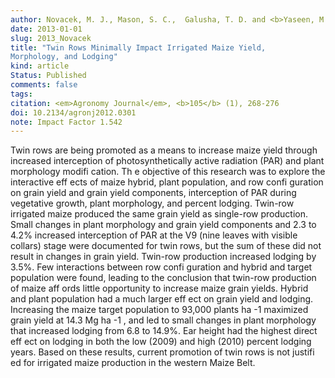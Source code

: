 ```yaml
---
author: Novacek, M. J., Mason, S. C.,  Galusha, T. D. and <b>Yaseen, M.</b>
date: 2013-01-01 
slug: 2013_Novacek
title: "Twin Rows Minimally Impact Irrigated Maize Yield,
Morphology, and Lodging"
kind: article
Status: Published
comments: false
tags:
citation: <em>Agronomy Journal</em>, <b>105</b> (1), 268-276
doi: 10.2134/agronj2012.0301
note: Impact Factor 1.542
---
```

Twin rows are being promoted as a means to increase maize yield through increased interception of photosynthetically active radiation (PAR) and plant morphology modifi cation. Th e objective of this research was to explore the interactive eff ects of maize hybrid, plant population, and row confi guration on grain yield and grain yield components, interception of PAR during vegetative growth, plant morphology, and percent lodging. Twin-row irrigated maize produced the same grain yield as single-row production. Small changes in plant morphology and grain yield components and 2.3 to 4.2% increased interception of PAR at the V9 (nine leaves with visible collars) stage were documented for twin rows, but the sum of these did not result in changes in grain yield. Twin-row production increased lodging by 3.5%. Few interactions between row confi guration and hybrid and target population were found, leading to the conclusion that twin-row production of maize aff ords little opportunity to increase maize grain yields. Hybrid and plant population had a much larger eff ect on grain yield and lodging. Increasing the maize target population to 93,000 plants ha -1 maximized grain yield at 14.3 Mg ha -1 , and led to small changes in plant morphology that increased lodging from 6.8 to 14.9%. Ear height had the highest direct eff ect on lodging in both the low (2009) and high (2010) percent lodging years. Based on these results, current promotion of twin rows is not justifi ed for irrigated maize production in the western Maize Belt.